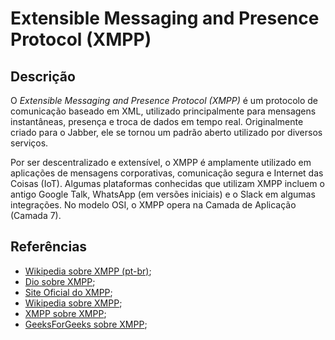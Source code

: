 # Extensible Messaging and Presence Protocol (XMPP)


## Descrição

O *Extensible Messaging and Presence Protocol (XMPP)* é um protocolo de comunicação baseado em XML, utilizado principalmente para mensagens instantâneas, presença e troca de dados em tempo real. Originalmente criado para o Jabber, ele se tornou um padrão aberto utilizado por diversos serviços.

Por ser descentralizado e extensível, o XMPP é amplamente utilizado em aplicações de mensagens corporativas, comunicação segura e Internet das Coisas (IoT). Algumas plataformas conhecidas que utilizam XMPP incluem o antigo Google Talk, WhatsApp (em versões iniciais) e o Slack em algumas integrações. No modelo OSI, o XMPP opera na Camada de Aplicação (Camada 7).

## Referências

- [Wikipedia sobre XMPP (pt-br)](https://pt.wikipedia.org/wiki/Extensible_Messaging_and_Presence_Protocol);
- [Dio sobre XMPP](https://www.dio.me/articles/xmpp-o-protocolo-que-transforma-a-seguranca-digital);
- [Site Oficial do XMPP](https://xmpp.org/);
- [Wikipedia sobre XMPP](https://en.wikipedia.org/wiki/XMPP);
- [XMPP sobre XMPP](https://xmpp.org/about/technology-overview/);
- [GeeksForGeeks sobre XMPP](https://www.geeksforgeeks.org/xmpp-protocol/);